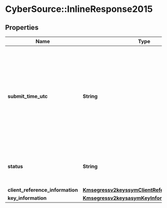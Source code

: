 # CyberSource::InlineResponse2015

## Properties
Name | Type | Description | Notes
------------ | ------------- | ------------- | -------------
**submit_time_utc** | **String** | Time of request in UTC. Format: &#x60;YYYY-MM-DDThh:mm:ssZ&#x60; Example &#x60;2016-08-11T22:47:57Z&#x60; equals August 11, 2016, at 22:47:57 (10:47:57 p.m.). The &#x60;T&#x60; separates the date and the time. The &#x60;Z&#x60; indicates UTC.  | [optional] 
**status** | **String** | The status of the submitted transaction. Possible values:  - ACCEPTED  | [optional] 
**client_reference_information** | [**Kmsegressv2keyssymClientReferenceInformation**](Kmsegressv2keyssymClientReferenceInformation.md) |  | [optional] 
**key_information** | [**Kmsegressv2keysasymKeyInformation**](Kmsegressv2keysasymKeyInformation.md) |  | [optional] 


